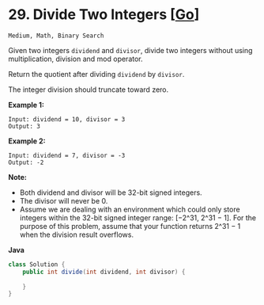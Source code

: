 # 29. Divide Two Integers [[Go](https://github.com/Apollo4634/LeetCode/tree/master/src/math/solution/DivideTwoIntegers.java)]

```Medium, Math, Binary Search```

Given two integers `dividend` and `divisor`, divide two integers without using multiplication, division and mod operator.

Return the quotient after dividing `dividend` by `divisor`.

The integer division should truncate toward zero.

**Example 1:**

```
Input: dividend = 10, divisor = 3
Output: 3
```

**Example 2:**

```
Input: dividend = 7, divisor = -3
Output: -2
```

**Note:**

- Both dividend and divisor will be 32-bit signed integers.
- The divisor will never be 0.
- Assume we are dealing with an environment which could only store integers within the 32-bit signed integer range: [−2^31,  2^31 − 1]. For the purpose of this problem, assume that your function returns 2^31 − 1 when the division result overflows.

**Java**

```java
class Solution {
    public int divide(int dividend, int divisor) {
        
    }
}
```
